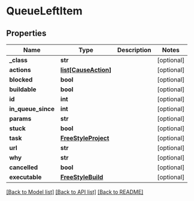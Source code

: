 # QueueLeftItem


## Properties
Name | Type | Description | Notes
------------ | ------------- | ------------- | -------------
**_class** | **str** |  | [optional] 
**actions** | [**list[CauseAction]**](CauseAction.md) |  | [optional] 
**blocked** | **bool** |  | [optional] 
**buildable** | **bool** |  | [optional] 
**id** | **int** |  | [optional] 
**in_queue_since** | **int** |  | [optional] 
**params** | **str** |  | [optional] 
**stuck** | **bool** |  | [optional] 
**task** | [**FreeStyleProject**](FreeStyleProject.md) |  | [optional] 
**url** | **str** |  | [optional] 
**why** | **str** |  | [optional] 
**cancelled** | **bool** |  | [optional] 
**executable** | [**FreeStyleBuild**](FreeStyleBuild.md) |  | [optional] 

[[Back to Model list]](../README.md#documentation-for-models) [[Back to API list]](../README.md#documentation-for-api-endpoints) [[Back to README]](../README.md)


